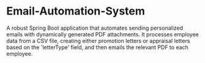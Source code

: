 # Email-Automation-System
A robust Spring Boot application that automates sending personalized emails with dynamically generated PDF attachments. It processes employee data from a CSV file, creating either promotion letters or appraisal letters based on the 'letterType' field, and then emails the relevant PDF to each employee.
